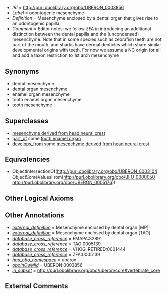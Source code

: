  * *IRI* = http://purl.obolibrary.org/obo/UBERON_0003856
 * *Label* = odontogenic mesenchyme
 * *Definition* = Mesenchyme enclosed by a dental organ that gives rise to an odontogenic papilla.
 * *Comment* = Editor notes: we follow ZFA in introducing an additional distinction between the dental papilla and the (uncondensed) mesenchyme. Note that in some species such as zebrafish teeth are not part of the mouth, and sharks have dermal denticles which share similar developmental origins with teeth. For now we assume a NC origin for all and add a taxon restriction to 1st arch mesenchyme

## Synonyms

 * dental mesenchyme
 * dental organ mesenchyme
 * enamel organ mesenchyme
 * tooth enamel organ mesenchyme
 * tooth mesenchyme

## Superclasses

 * [mesenchyme derived from head neural crest](../../UBERON/13/UBERON_0007213.md)
 * [part_of](../../BFO/50/BFO_0000050.md) some [tooth enamel organ](../../UBERON/76/UBERON_0005176.md)
 * [develops_from](../../RO/02/RO_0002202.md) some [mesenchyme derived from head neural crest](../../UBERON/13/UBERON_0007213.md)

## Equivalencies

 * ObjectIntersectionOf(<http://purl.obolibrary.org/obo/UBERON_0003104> ObjectSomeValuesFrom(<http://purl.obolibrary.org/obo/BFO_0000050> <http://purl.obolibrary.org/obo/UBERON_0005176>))

## Other Logical Axioms


## Other Annotations

 * *[external_definition](../../UBPROP/01/UBPROP_0000001.md)* = Mesenchyme enclosed by dental organ.[MP]
 * *[external_definition](../../UBPROP/01/UBPROP_0000001.md)* = Mesenchyme enclosed by dental organ.[TAO]
 * *[database_cross_reference](../../ef/oboInOwl#hasDbXref.md)* = EMAPA:32891
 * *[database_cross_reference](../../ef/oboInOwl#hasDbXref.md)* = TAO:0005139
 * *[database_cross_reference](../../ef/oboInOwl#hasDbXref.md)* = VHOG_RETIRED:0001444
 * *[database_cross_reference](../../ef/oboInOwl#hasDbXref.md)* = ZFA:0005139
 * *[has_obo_namespace](../../ce/oboInOwl#hasOBONamespace.md)* = uberon
 * *[oboInOwl#id](../../id/oboInOwl#id.md)* = UBERON:0003856
 * *[in_subset](../../et/oboInOwl#inSubset.md)* = http://purl.obolibrary.org/obo/uberon/core#vertebrate_core

## External Comments


